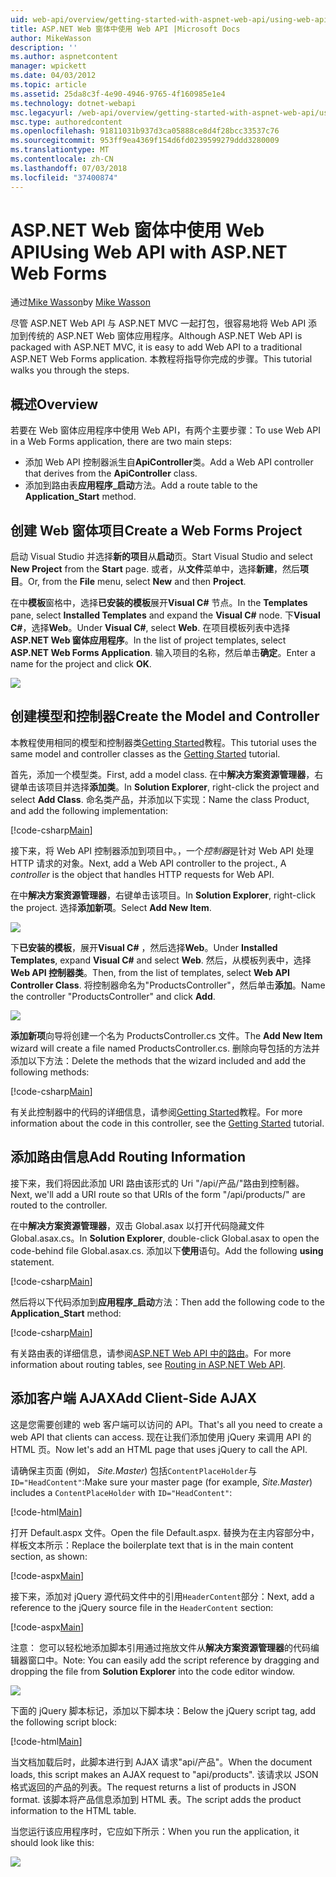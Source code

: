 ```yaml
---
uid: web-api/overview/getting-started-with-aspnet-web-api/using-web-api-with-aspnet-web-forms
title: ASP.NET Web 窗体中使用 Web API |Microsoft Docs
author: MikeWasson
description: ''
ms.author: aspnetcontent
manager: wpickett
ms.date: 04/03/2012
ms.topic: article
ms.assetid: 25da8c3f-4e90-4946-9765-4f160985e1e4
ms.technology: dotnet-webapi
msc.legacyurl: /web-api/overview/getting-started-with-aspnet-web-api/using-web-api-with-aspnet-web-forms
msc.type: authoredcontent
ms.openlocfilehash: 91811031b937d3ca05888ce8d4f28bcc33537c76
ms.sourcegitcommit: 953ff9ea4369f154d6fd0239599279ddd3280009
ms.translationtype: MT
ms.contentlocale: zh-CN
ms.lasthandoff: 07/03/2018
ms.locfileid: "37400874"
---
```

<a name="using-web-api-with-aspnet-web-forms"></a><span data-ttu-id="66f2c-102">ASP.NET Web 窗体中使用 Web API</span><span class="sxs-lookup"><span data-stu-id="66f2c-102">Using Web API with ASP.NET Web Forms</span></span>
====================
<span data-ttu-id="66f2c-103">通过[Mike Wasson](https://github.com/MikeWasson)</span><span class="sxs-lookup"><span data-stu-id="66f2c-103">by [Mike Wasson](https://github.com/MikeWasson)</span></span>

<span data-ttu-id="66f2c-104">尽管 ASP.NET Web API 与 ASP.NET MVC 一起打包，很容易地将 Web API 添加到传统的 ASP.NET Web 窗体应用程序。</span><span class="sxs-lookup"><span data-stu-id="66f2c-104">Although ASP.NET Web API is packaged with ASP.NET MVC, it is easy to add Web API to a traditional ASP.NET Web Forms application.</span></span> <span data-ttu-id="66f2c-105">本教程将指导你完成的步骤。</span><span class="sxs-lookup"><span data-stu-id="66f2c-105">This tutorial walks you through the steps.</span></span>

## <a name="overview"></a><span data-ttu-id="66f2c-106">概述</span><span class="sxs-lookup"><span data-stu-id="66f2c-106">Overview</span></span>

<span data-ttu-id="66f2c-107">若要在 Web 窗体应用程序中使用 Web API，有两个主要步骤：</span><span class="sxs-lookup"><span data-stu-id="66f2c-107">To use Web API in a Web Forms application, there are two main steps:</span></span>

- <span data-ttu-id="66f2c-108">添加 Web API 控制器派生自**ApiController**类。</span><span class="sxs-lookup"><span data-stu-id="66f2c-108">Add a Web API controller that derives from the **ApiController** class.</span></span>
- <span data-ttu-id="66f2c-109">添加到路由表**应用程序\_启动**方法。</span><span class="sxs-lookup"><span data-stu-id="66f2c-109">Add a route table to the **Application\_Start** method.</span></span>

## <a name="create-a-web-forms-project"></a><span data-ttu-id="66f2c-110">创建 Web 窗体项目</span><span class="sxs-lookup"><span data-stu-id="66f2c-110">Create a Web Forms Project</span></span>

<span data-ttu-id="66f2c-111">启动 Visual Studio 并选择**新的项目**从**启动**页。</span><span class="sxs-lookup"><span data-stu-id="66f2c-111">Start Visual Studio and select **New Project** from the **Start** page.</span></span> <span data-ttu-id="66f2c-112">或者，从**文件**菜单中，选择**新建**，然后**项目**。</span><span class="sxs-lookup"><span data-stu-id="66f2c-112">Or, from the **File** menu, select **New** and then **Project**.</span></span>

<span data-ttu-id="66f2c-113">在中**模板**窗格中，选择**已安装的模板**展开**Visual C#** 节点。</span><span class="sxs-lookup"><span data-stu-id="66f2c-113">In the **Templates** pane, select **Installed Templates** and expand the **Visual C#** node.</span></span> <span data-ttu-id="66f2c-114">下**Visual C#**，选择**Web**。</span><span class="sxs-lookup"><span data-stu-id="66f2c-114">Under **Visual C#**, select **Web**.</span></span> <span data-ttu-id="66f2c-115">在项目模板列表中选择**ASP.NET Web 窗体应用程序**。</span><span class="sxs-lookup"><span data-stu-id="66f2c-115">In the list of project templates, select **ASP.NET Web Forms Application**.</span></span> <span data-ttu-id="66f2c-116">输入项目的名称，然后单击**确定**。</span><span class="sxs-lookup"><span data-stu-id="66f2c-116">Enter a name for the project and click **OK**.</span></span>

![](using-web-api-with-aspnet-web-forms/_static/image1.png)

## <a name="create-the-model-and-controller"></a><span data-ttu-id="66f2c-117">创建模型和控制器</span><span class="sxs-lookup"><span data-stu-id="66f2c-117">Create the Model and Controller</span></span>

<span data-ttu-id="66f2c-118">本教程使用相同的模型和控制器类[Getting Started](tutorial-your-first-web-api.md)教程。</span><span class="sxs-lookup"><span data-stu-id="66f2c-118">This tutorial uses the same model and controller classes as the [Getting Started](tutorial-your-first-web-api.md) tutorial.</span></span>

<span data-ttu-id="66f2c-119">首先，添加一个模型类。</span><span class="sxs-lookup"><span data-stu-id="66f2c-119">First, add a model class.</span></span> <span data-ttu-id="66f2c-120">在中**解决方案资源管理器**，右键单击该项目并选择**添加类**。</span><span class="sxs-lookup"><span data-stu-id="66f2c-120">In **Solution Explorer**, right-click the project and select **Add Class**.</span></span> <span data-ttu-id="66f2c-121">命名类产品，并添加以下实现：</span><span class="sxs-lookup"><span data-stu-id="66f2c-121">Name the class Product, and add the following implementation:</span></span>

[!code-csharp[Main](using-web-api-with-aspnet-web-forms/samples/sample1.cs)]

<span data-ttu-id="66f2c-122">接下来，将 Web API 控制器添加到项目中。，一个*控制器*是针对 Web API 处理 HTTP 请求的对象。</span><span class="sxs-lookup"><span data-stu-id="66f2c-122">Next, add a Web API controller to the project., A *controller* is the object that handles HTTP requests for Web API.</span></span>

<span data-ttu-id="66f2c-123">在中**解决方案资源管理器**，右键单击该项目。</span><span class="sxs-lookup"><span data-stu-id="66f2c-123">In **Solution Explorer**, right-click the project.</span></span> <span data-ttu-id="66f2c-124">选择**添加新项**。</span><span class="sxs-lookup"><span data-stu-id="66f2c-124">Select **Add New Item**.</span></span>

![](using-web-api-with-aspnet-web-forms/_static/image2.png)

<span data-ttu-id="66f2c-125">下**已安装的模板**，展开**Visual C#** ，然后选择**Web**。</span><span class="sxs-lookup"><span data-stu-id="66f2c-125">Under **Installed Templates**, expand **Visual C#** and select **Web**.</span></span> <span data-ttu-id="66f2c-126">然后，从模板列表中，选择**Web API 控制器类**。</span><span class="sxs-lookup"><span data-stu-id="66f2c-126">Then, from the list of templates, select **Web API Controller Class**.</span></span> <span data-ttu-id="66f2c-127">将控制器命名为"ProductsController"，然后单击**添加**。</span><span class="sxs-lookup"><span data-stu-id="66f2c-127">Name the controller "ProductsController" and click **Add**.</span></span>

![](using-web-api-with-aspnet-web-forms/_static/image3.png)

<span data-ttu-id="66f2c-128">**添加新项**向导将创建一个名为 ProductsController.cs 文件。</span><span class="sxs-lookup"><span data-stu-id="66f2c-128">The **Add New Item** wizard will create a file named ProductsController.cs.</span></span> <span data-ttu-id="66f2c-129">删除向导包括的方法并添加以下方法：</span><span class="sxs-lookup"><span data-stu-id="66f2c-129">Delete the methods that the wizard included and add the following methods:</span></span>

[!code-csharp[Main](using-web-api-with-aspnet-web-forms/samples/sample2.cs)]

<span data-ttu-id="66f2c-130">有关此控制器中的代码的详细信息，请参阅[Getting Started](tutorial-your-first-web-api.md)教程。</span><span class="sxs-lookup"><span data-stu-id="66f2c-130">For more information about the code in this controller, see the [Getting Started](tutorial-your-first-web-api.md) tutorial.</span></span>

## <a name="add-routing-information"></a><span data-ttu-id="66f2c-131">添加路由信息</span><span class="sxs-lookup"><span data-stu-id="66f2c-131">Add Routing Information</span></span>

<span data-ttu-id="66f2c-132">接下来，我们将因此添加 URI 路由该形式的 Uri &quot;/api/产品/&quot;路由到控制器。</span><span class="sxs-lookup"><span data-stu-id="66f2c-132">Next, we'll add a URI route so that URIs of the form &quot;/api/products/&quot; are routed to the controller.</span></span>

<span data-ttu-id="66f2c-133">在中**解决方案资源管理器**，双击 Global.asax 以打开代码隐藏文件 Global.asax.cs。</span><span class="sxs-lookup"><span data-stu-id="66f2c-133">In **Solution Explorer**, double-click Global.asax to open the code-behind file Global.asax.cs.</span></span> <span data-ttu-id="66f2c-134">添加以下**使用**语句。</span><span class="sxs-lookup"><span data-stu-id="66f2c-134">Add the following **using** statement.</span></span>

[!code-csharp[Main](using-web-api-with-aspnet-web-forms/samples/sample3.cs)]

<span data-ttu-id="66f2c-135">然后将以下代码添加到**应用程序\_启动**方法：</span><span class="sxs-lookup"><span data-stu-id="66f2c-135">Then add the following code to the **Application\_Start** method:</span></span>

[!code-csharp[Main](using-web-api-with-aspnet-web-forms/samples/sample4.cs)]

<span data-ttu-id="66f2c-136">有关路由表的详细信息，请参阅[ASP.NET Web API 中的路由](../web-api-routing-and-actions/routing-in-aspnet-web-api.md)。</span><span class="sxs-lookup"><span data-stu-id="66f2c-136">For more information about routing tables, see [Routing in ASP.NET Web API](../web-api-routing-and-actions/routing-in-aspnet-web-api.md).</span></span>

## <a name="add-client-side-ajax"></a><span data-ttu-id="66f2c-137">添加客户端 AJAX</span><span class="sxs-lookup"><span data-stu-id="66f2c-137">Add Client-Side AJAX</span></span>

<span data-ttu-id="66f2c-138">这是您需要创建的 web 客户端可以访问的 API。</span><span class="sxs-lookup"><span data-stu-id="66f2c-138">That's all you need to create a web API that clients can access.</span></span> <span data-ttu-id="66f2c-139">现在让我们添加使用 jQuery 来调用 API 的 HTML 页。</span><span class="sxs-lookup"><span data-stu-id="66f2c-139">Now let's add an HTML page that uses jQuery to call the API.</span></span>

<span data-ttu-id="66f2c-140">请确保主页面 (例如， *Site.Master*) 包括`ContentPlaceHolder`与`ID="HeadContent"`:</span><span class="sxs-lookup"><span data-stu-id="66f2c-140">Make sure your master page (for example, *Site.Master*) includes a `ContentPlaceHolder` with `ID="HeadContent"`:</span></span>

[!code-html[Main](using-web-api-with-aspnet-web-forms/samples/sample8.html)]

<span data-ttu-id="66f2c-141">打开 Default.aspx 文件。</span><span class="sxs-lookup"><span data-stu-id="66f2c-141">Open the file Default.aspx.</span></span> <span data-ttu-id="66f2c-142">替换为在主内容部分中，样板文本所示：</span><span class="sxs-lookup"><span data-stu-id="66f2c-142">Replace the boilerplate text that is in the main content section, as shown:</span></span>

[!code-aspx[Main](using-web-api-with-aspnet-web-forms/samples/sample5.aspx)]

<span data-ttu-id="66f2c-143">接下来，添加对 jQuery 源代码文件中的引用`HeaderContent`部分：</span><span class="sxs-lookup"><span data-stu-id="66f2c-143">Next, add a reference to the jQuery source file in the `HeaderContent` section:</span></span>

[!code-aspx[Main](using-web-api-with-aspnet-web-forms/samples/sample6.aspx?highlight=2)]

<span data-ttu-id="66f2c-144">注意： 您可以轻松地添加脚本引用通过拖放文件从**解决方案资源管理器**的代码编辑器窗口中。</span><span class="sxs-lookup"><span data-stu-id="66f2c-144">Note: You can easily add the script reference by dragging and dropping the file from **Solution Explorer** into the code editor window.</span></span>

![](using-web-api-with-aspnet-web-forms/_static/image4.png)

<span data-ttu-id="66f2c-145">下面的 jQuery 脚本标记，添加以下脚本块：</span><span class="sxs-lookup"><span data-stu-id="66f2c-145">Below the jQuery script tag, add the following script block:</span></span>

[!code-html[Main](using-web-api-with-aspnet-web-forms/samples/sample7.html)]

<span data-ttu-id="66f2c-146">当文档加载后时，此脚本进行到 AJAX 请求&quot;api/产品&quot;。</span><span class="sxs-lookup"><span data-stu-id="66f2c-146">When the document loads, this script makes an AJAX request to &quot;api/products&quot;.</span></span> <span data-ttu-id="66f2c-147">该请求以 JSON 格式返回的产品的列表。</span><span class="sxs-lookup"><span data-stu-id="66f2c-147">The request returns a list of products in JSON format.</span></span> <span data-ttu-id="66f2c-148">该脚本将产品信息添加到 HTML 表。</span><span class="sxs-lookup"><span data-stu-id="66f2c-148">The script adds the product information to the HTML table.</span></span>

<span data-ttu-id="66f2c-149">当您运行该应用程序时，它应如下所示：</span><span class="sxs-lookup"><span data-stu-id="66f2c-149">When you run the application, it should look like this:</span></span>

![](using-web-api-with-aspnet-web-forms/_static/image5.png)
